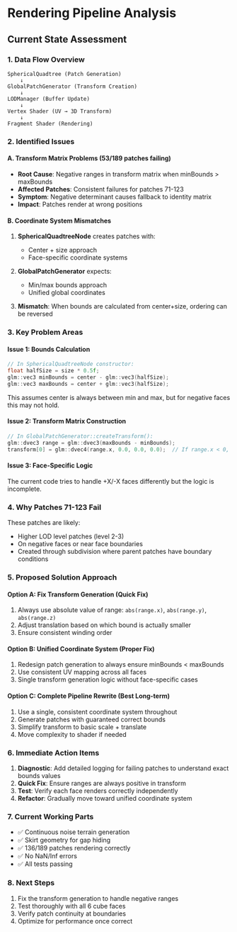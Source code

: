 # Rendering Pipeline Analysis

## Current State Assessment

### 1. Data Flow Overview
```
SphericalQuadtree (Patch Generation)
    ↓
GlobalPatchGenerator (Transform Creation)  
    ↓
LODManager (Buffer Update)
    ↓
Vertex Shader (UV → 3D Transform)
    ↓
Fragment Shader (Rendering)
```

### 2. Identified Issues

#### A. Transform Matrix Problems (53/189 patches failing)
- **Root Cause**: Negative ranges in transform matrix when minBounds > maxBounds
- **Affected Patches**: Consistent failures for patches 71-123
- **Symptom**: Negative determinant causes fallback to identity matrix
- **Impact**: Patches render at wrong positions

#### B. Coordinate System Mismatches
1. **SphericalQuadtreeNode** creates patches with:
   - Center + size approach
   - Face-specific coordinate systems
   
2. **GlobalPatchGenerator** expects:
   - Min/max bounds approach
   - Unified global coordinates
   
3. **Mismatch**: When bounds are calculated from center+size, ordering can be reversed

### 3. Key Problem Areas

#### Issue 1: Bounds Calculation
```cpp
// In SphericalQuadtreeNode constructor:
float halfSize = size * 0.5f;
glm::vec3 minBounds = center - glm::vec3(halfSize);  
glm::vec3 maxBounds = center + glm::vec3(halfSize);
```
This assumes center is always between min and max, but for negative faces this may not hold.

#### Issue 2: Transform Matrix Construction
```cpp
// In GlobalPatchGenerator::createTransform():
glm::dvec3 range = glm::dvec3(maxBounds - minBounds);
transform[0] = glm::dvec4(range.x, 0.0, 0.0, 0.0);  // If range.x < 0, determinant < 0!
```

#### Issue 3: Face-Specific Logic
The current code tries to handle +X/-X faces differently but the logic is incomplete.

### 4. Why Patches 71-123 Fail

These patches are likely:
- Higher LOD level patches (level 2-3)
- On negative faces or near face boundaries
- Created through subdivision where parent patches have boundary conditions

### 5. Proposed Solution Approach

#### Option A: Fix Transform Generation (Quick Fix)
1. Always use absolute value of range: `abs(range.x)`, `abs(range.y)`, `abs(range.z)`
2. Adjust translation based on which bound is actually smaller
3. Ensure consistent winding order

#### Option B: Unified Coordinate System (Proper Fix)
1. Redesign patch generation to always ensure minBounds < maxBounds
2. Use consistent UV mapping across all faces
3. Single transform generation logic without face-specific cases

#### Option C: Complete Pipeline Rewrite (Best Long-term)
1. Use a single, consistent coordinate system throughout
2. Generate patches with guaranteed correct bounds
3. Simplify transform to basic scale + translate
4. Move complexity to shader if needed

### 6. Immediate Action Items

1. **Diagnostic**: Add detailed logging for failing patches to understand exact bounds values
2. **Quick Fix**: Ensure ranges are always positive in transform
3. **Test**: Verify each face renders correctly independently
4. **Refactor**: Gradually move toward unified coordinate system

### 7. Current Working Parts
- ✅ Continuous noise terrain generation
- ✅ Skirt geometry for gap hiding
- ✅ 136/189 patches rendering correctly
- ✅ No NaN/Inf errors
- ✅ All tests passing

### 8. Next Steps
1. Fix the transform generation to handle negative ranges
2. Test thoroughly with all 6 cube faces
3. Verify patch continuity at boundaries
4. Optimize for performance once correct